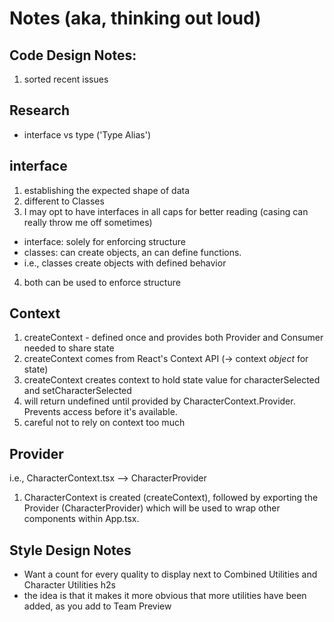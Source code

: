 # Notes (aka, thinking out loud)

## Code Design Notes:
1) sorted recent issues

## Research
- interface vs type ('Type Alias')

## interface
1) establishing the expected shape of data
2) different to Classes
3) I may opt to have interfaces in all caps for better reading (casing can really throw me off sometimes)
- interface: solely for enforcing structure
- classes: can create objects, an can define functions.
- i.e., classes create objects with defined behavior
4) both can be used to enforce structure

## Context
1) createContext - defined once and provides both Provider and Consumer needed to share state
2) createContext comes from React's Context API (-> context *object* for state)
3) createContext creates context to hold state value for characterSelected and setCharacterSelected
4) will return undefined until provided by CharacterContext.Provider. Prevents access before it's available.
5) careful not to rely on context too much

## Provider
i.e., CharacterContext.tsx --> CharacterProvider
1) CharacterContext is created (createContext), followed by exporting the Provider (CharacterProvider) which will be used to wrap other components within App.tsx.

## Style Design Notes
- Want a count for every quality to display next to Combined Utilities and Character Utilities h2s
- the idea is that it makes it more obvious that more utilities have been added, as you add to Team Preview